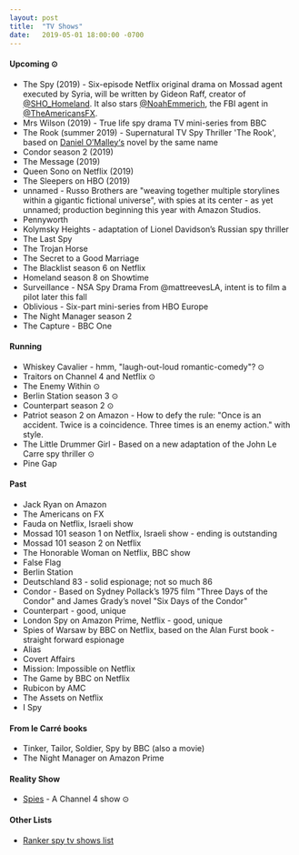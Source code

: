 ```yaml
---
layout: post
title:  "TV Shows"
date:   2019-05-01 18:00:00 -0700
---
```


#### Upcoming ⊙
* The Spy (2019) - Six-episode Netflix original drama on Mossad agent executed by Syria, will be written by Gideon Raff, creator of [@SHO_Homeland](https://twitter.com/SHO_Homeland). It also stars [@NoahEmmerich](https://twitter.com/NoahEmmerich), the FBI agent in [@TheAmericansFX](https://twitter.com/TheAmericansFX).
* Mrs Wilson (2019) - True life spy drama TV mini-series from BBC
* The Rook (summer 2019) - Supernatural TV Spy Thriller 'The Rook', based on [Daniel O’Malley‘s](https://twitter.com/DenimAlley) novel by the same name
* Condor season 2 (2019)
* The Message (2019)
* Queen Sono on Netflix (2019)
* The Sleepers on HBO (2019)
* unnamed - Russo Brothers are "weaving together multiple storylines within a gigantic fictional universe", with spies at its center - as yet unnamed; production beginning this year with Amazon Studios.
* Pennyworth
* Kolymsky Heights - adaptation of Lionel Davidson’s Russian spy thriller 
* The Last Spy
* The Trojan Horse
* The Secret to a Good Marriage
* The Blacklist season 6 on Netflix
* Homeland season 8 on Showtime
* Surveillance - NSA Spy Drama From @mattreevesLA, intent is to film a pilot later this fall
* Oblivious - Six-part mini-series from HBO Europe
* The Night Manager season 2
* The Capture - BBC One

#### Running
* Whiskey Cavalier - hmm, "laugh-out-loud romantic-comedy"? ⊙
* Traitors on Channel 4 and Netflix ⊙
* The Enemy Within ⊙
* Berlin Station season 3 ⊙
* Counterpart season 2 ⊙
* Patriot season 2 on Amazon - How to defy the rule: "Once is an accident. Twice is a coincidence. Three times is an enemy action." with style.
* The Little Drummer Girl - Based on a new adaptation of the John Le Carre spy thriller ⊙
* Pine Gap

#### Past
* Jack Ryan on Amazon
* The Americans on FX
* Fauda on Netflix, Israeli show
* Mossad 101 season 1 on Netflix, Israeli show - ending is outstanding
* Mossad 101 season 2 on Netflix
* The Honorable Woman on Netflix, BBC show
* False Flag
* Berlin Station
* Deutschland 83 - solid espionage; not so much 86
* Condor - Based on Sydney Pollack’s 1975 film "Three Days of the Condor" and James Grady’s novel "Six Days of the Condor"
* Counterpart - good, unique
* London Spy on Amazon Prime, Netflix - good, unique
* Spies of Warsaw by BBC on Netflix, based on the Alan Furst book - straight forward espionage
* Alias
* Covert Affairs
* Mission: Impossible on Netflix
* The Game by BBC on Netflix
* Rubicon by AMC
* The Assets on Netflix
* I Spy

#### From le Carré books
* Tinker, Tailor, Soldier, Spy by BBC (also a movie)
* The Night Manager on Amazon Prime

#### Reality Show
* [Spies](http://www.channel4.com/programmes/spies) - A Channel 4 show ⊙

#### Other Lists
* [Ranker spy tv shows list](http://www.ranker.com/list/spy-tv-shows-and-series/reference)
